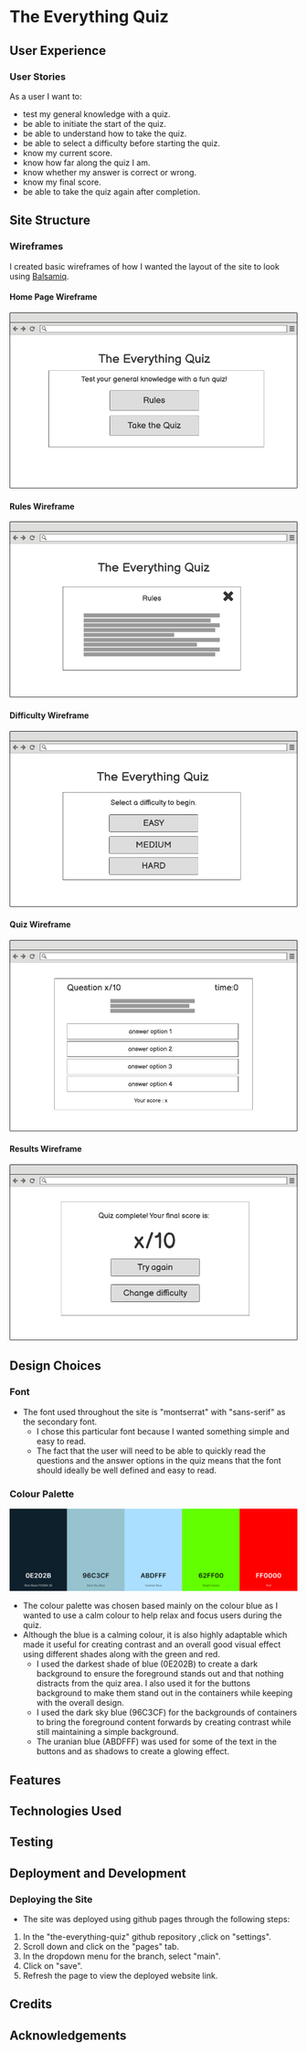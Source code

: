 # The Everything Quiz

## User Experience

### User Stories
As a user I want to:

* test my general knowledge with a quiz.
* be able to initiate the start of the quiz.
* be able to understand how to take the quiz.
* be able to select a difficulty before starting the quiz.
* know my current score.
* know how far along the quiz I am.
* know whether my answer is correct or wrong.
* know my final score.
* be able to take the quiz again after completion.

## Site Structure

### Wireframes

I created basic wireframes of how I wanted the layout of the site to look using [Balsamiq](https://balsamiq.com/).

#### Home Page Wireframe
![home page wireframe](assets/readme-images/home-wireframe.png)

#### Rules Wireframe
![Rules wireframe](assets/readme-images/rules-wireframe.png)

#### Difficulty Wireframe
![Difficulty wireframe](assets/readme-images/difficulty-wireframe.png)

#### Quiz Wireframe
![Quiz wireframe](assets/readme-images/quiz-wireframe.png)

#### Results Wireframe
![Results wireframe](assets/readme-images/result-wireframe.png)

## Design Choices

### Font
* The font used throughout the site is "montserrat" with "sans-serif" as the secondary font.
    * I chose this particular font because I wanted something simple and easy to read.
    * The fact that the user will need to be able to quickly read the questions and the answer options in the quiz means that the font should ideally be well defined and easy to read.

### Colour Palette

![Colour palette](assets/readme-images/color-palette.png)

* The colour palette was chosen based mainly on the colour blue as I wanted to use a calm colour to help relax and focus users during the quiz.
* Although the blue is a calming colour, it is also highly adaptable which made it useful for creating contrast and an overall good visual effect using different shades along with the green and red.
    * I used the darkest shade of blue (0E202B) to create a dark background to ensure the foreground stands out and that nothing distracts from the quiz area. I also used it for the buttons background to make them stand out in the containers while keeping with the overall design.
    * I used the dark sky blue (96C3CF) for the backgrounds of containers to bring the foreground content forwards by creating contrast while still maintaining a simple background.
    * The uranian blue (ABDFFF) was used for some of the text in the buttons and as shadows to create a glowing effect.

## Features

## Technologies Used

## Testing

## Deployment and Development

### Deploying the Site

* The site was deployed using github pages through the following steps:
1. In the "the-everything-quiz" github repository ,click on "settings".
2. Scroll down and click on the "pages" tab.
3. In the dropdown menu for the branch, select "main".
4. Click on "save".
5. Refresh the page to view the deployed website link.

## Credits

## Acknowledgements